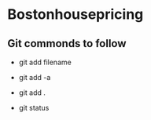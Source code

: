 # Bostonhousepricing


## Git commonds to follow

* git add filename
* git add -a
* git add .

* git status




